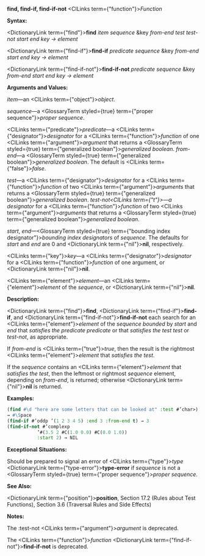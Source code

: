 **find, find-if, find-if-not** <ClLinks  term={"function"}><i>Function</i></ClLinks> 



**Syntax:** 



<DictionaryLink  term={"find"}><b>find</b></DictionaryLink> *item sequence* &amp;key *from-end test test-not start end key → element* 



<DictionaryLink  term={"find-if"}><b>find-if</b></DictionaryLink> *predicate sequence* &amp;key *from-end start end key → element* 



<DictionaryLink  term={"find-if-not"}><b>find-if-not</b></DictionaryLink> *predicate sequence* &amp;key *from-end start end key → element* 



**Arguments and Values:** 



*item*—an <ClLinks  term={"object"}><i>object</i></ClLinks>. 



*sequence*—a <GlossaryTerm styled={true} term={"proper sequence"}><i>proper sequence</i></GlossaryTerm>. 



<ClLinks  term={"predicate"}><i>predicate</i></ClLinks>—a <ClLinks  term={"designator"}><i>designator</i></ClLinks> for a <ClLinks  term={"function"}><i>function</i></ClLinks> of one <ClLinks  term={"argument"}><i>argument</i></ClLinks> that returns a <GlossaryTerm styled={true} term={"generalized boolean"}><i>generalized boolean</i></GlossaryTerm>. *from-end*—a <GlossaryTerm styled={true} term={"generalized boolean"}><i>generalized boolean</i></GlossaryTerm>. The default is <ClLinks  term={"false"}><i>false</i></ClLinks>. 



*test*—a <ClLinks  term={"designator"}><i>designator</i></ClLinks> for a <ClLinks  term={"function"}><i>function</i></ClLinks> of two <ClLinks  term={"argument"}><i>arguments</i></ClLinks> that returns a <GlossaryTerm styled={true} term={"generalized boolean"}><i>generalized boolean</i></GlossaryTerm>. *test-not<ClLinks  term={"t"}><i>—a </i></ClLinks>designator* for a <ClLinks  term={"function"}><i>function</i></ClLinks> of two <ClLinks  term={"argument"}><i>arguments</i></ClLinks> that returns a <GlossaryTerm styled={true} term={"generalized boolean"}><i>generalized boolean</i></GlossaryTerm>. 



*start*, *end*—<GlossaryTerm styled={true} term={"bounding index designator"}><i>bounding index designators</i></GlossaryTerm> of *sequence*. The defaults for *start* and *end* are 0 and <DictionaryLink  term={"nil"}><b>nil</b></DictionaryLink>, respectively. 



<ClLinks  term={"key"}><i>key</i></ClLinks>—a <ClLinks  term={"designator"}><i>designator</i></ClLinks> for a <ClLinks  term={"function"}><i>function</i></ClLinks> of one argument, or <DictionaryLink  term={"nil"}><b>nil</b></DictionaryLink>. 



<ClLinks  term={"element"}><i>element</i></ClLinks>—an <ClLinks  term={"element"}><i>element</i></ClLinks> of the *sequence*, or <DictionaryLink  term={"nil"}><b>nil</b></DictionaryLink>. 







 



 



**Description:** 



<DictionaryLink  term={"find"}><b>find</b></DictionaryLink>, <DictionaryLink  term={"find-if"}><b>find-if</b></DictionaryLink>, and <DictionaryLink  term={"find-if-not"}><b>find-if-not</b></DictionaryLink> each search for an <ClLinks  term={"element"}><i>element</i></ClLinks> of the *sequence bounded* by *start* and *end* that *satisfies the predicate predicate* or that *satisfies the test test* or *test-not*, as appropriate. 



If *from-end* is <ClLinks  term={"true"}><i>true</i></ClLinks>, then the result is the rightmost <ClLinks  term={"element"}><i>element</i></ClLinks> that *satisfies the test*. 



If the *sequence* contains an <ClLinks  term={"element"}><i>element</i></ClLinks> that *satisfies the test*, then the leftmost or rightmost *sequence* element, depending on *from-end*, is returned; otherwise <DictionaryLink  term={"nil"}><b>nil</b></DictionaryLink> is returned. 



**Examples:**
```lisp
(find #\d "here are some letters that can be looked at" :test #’char>) 
→ #\Space 
(find-if #’oddp ’(1 2 3 4 5) :end 3 :from-end t) → 3 
(find-if-not #’complexp 
	       ’#(3.5 2 #C(1.0 0.0) #C(0.0 1.0)) 
	       :start 2) → NIL 
```
**Exceptional Situations:** 



Should be prepared to signal an error of <ClLinks  term={"type"}><i>type</i></ClLinks> <DictionaryLink  term={"type-error"}><b>type-error</b></DictionaryLink> if *sequence* is not a <GlossaryTerm styled={true} term={"proper sequence"}><i>proper sequence</i></GlossaryTerm>. 



**See Also:** 



<DictionaryLink  term={"position"}><b>position</b></DictionaryLink>, Section 17.2 (Rules about Test Functions), Section 3.6 (Traversal Rules and Side Effects) 



**Notes:** 



The :test-not <ClLinks  term={"argument"}><i>argument</i></ClLinks> is deprecated. 



The <ClLinks  term={"function"}><i>function</i></ClLinks> <DictionaryLink  term={"find-if-not"}><b>find-if-not</b></DictionaryLink> is deprecated. 



